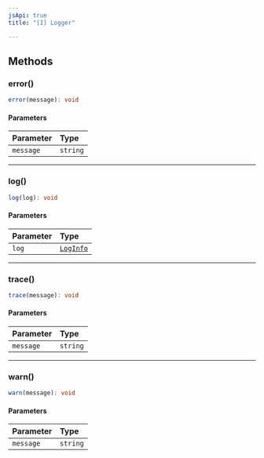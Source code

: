 ```yaml
---
jsApi: true
title: "[I] Logger"

---
```

## Methods

### error()

```ts
error(message): void
```

#### Parameters

| Parameter | Type |
| :------ | :------ |
| `message` | `string` |

***

### log()

```ts
log(log): void
```

#### Parameters

| Parameter | Type |
| :------ | :------ |
| `log` | [`LogInfo`](LogInfo.md) |

***

### trace()

```ts
trace(message): void
```

#### Parameters

| Parameter | Type |
| :------ | :------ |
| `message` | `string` |

***

### warn()

```ts
warn(message): void
```

#### Parameters

| Parameter | Type |
| :------ | :------ |
| `message` | `string` |
